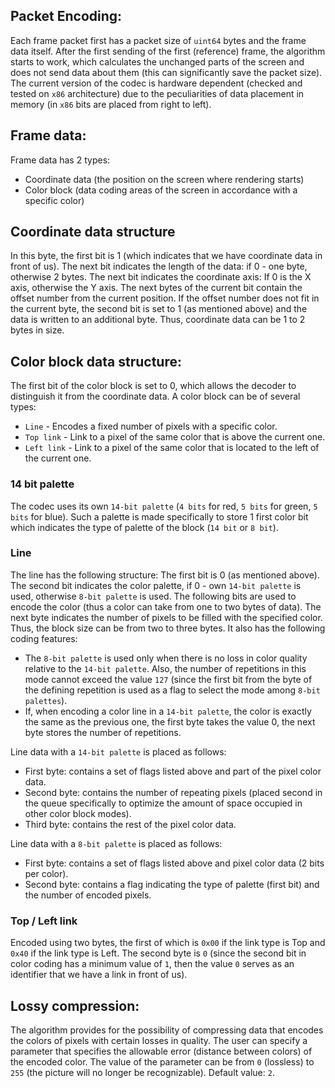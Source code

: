 
## Packet Encoding:
Each frame packet first has a packet size of `uint64` bytes and the frame data itself. After the first sending of the first (reference) frame, the algorithm starts to work, which calculates the unchanged parts of the screen and does not send data about them (this can significantly save the packet size). The current version of the codec is hardware dependent (checked and tested on `x86` architecture) due to the peculiarities of data placement in memory (in `x86` bits are placed from right to left).

## Frame data:
Frame data has 2 types: 
* Coordinate data (the position on the screen where rendering starts)
* Color block (data coding areas of the screen in accordance with a specific color)

## Coordinate data structure 
In this byte, the first bit is 1 (which indicates that we have coordinate data in front of us). The next bit indicates the length of the data: if 0 - one byte, otherwise 2 bytes. The next bit indicates the coordinate axis: If 0 is the X axis, otherwise the Y axis. The next bytes of the current bit contain the offset number from the current position. If the offset number does not fit in the current byte, the second bit is set to 1 (as mentioned above) and the data is written to an additional byte. Thus, coordinate data can be 1 to 2 bytes in size.

## Color block data structure:
The first bit of the color block is set to 0, which allows the decoder to distinguish it from the coordinate data. 
A color block can be of several types: 
* `Line` - Encodes a fixed number of pixels with a specific color.
* `Top link` - Link to a pixel of the same color that is above the current one.
* `Left link` - Link to a pixel of the same color that is located to the left of the current one.

### 14 bit palette
The codec uses its own `14-bit palette` (`4 bits` for red, `5 bits` for green, `5 bits` for blue). Such a palette is made specifically to store 1 first color bit which indicates the type of palette of the block (`14 bit` or `8 bit`).

### Line
The line has the following structure:
The first bit is 0 (as mentioned above). The second bit indicates the color palette, if 0 - own `14-bit palette` is used, otherwise `8-bit palette` is used. The following bits are used to encode the color (thus a color can take from one to two bytes of data). The next byte indicates the number of pixels to be filled with the specified color. Thus, the block size can be from two to three bytes. It also has the following coding features:
* The `8-bit palette` is used only when there is no loss in color quality relative to the `14-bit palette`. Also, the number of repetitions in this mode cannot exceed the value `127` (since the first bit from the byte of the defining repetition is used as a flag to select the mode among `8-bit palettes`).
* If, when encoding a color line in a `14-bit palette`, the color is exactly the same as the previous one, the first byte takes the value 0, the next byte stores the number of repetitions.

Line data with a `14-bit palette` is placed as follows:
* First byte: contains a set of flags listed above and part of the pixel color data.
* Second byte: contains the number of repeating pixels (placed second in the queue specifically to optimize the amount of space occupied in other color block modes).
* Third byte: contains the rest of the pixel color data.

Line data with a `8-bit palette` is placed as follows:
* First byte: contains a set of flags listed above and pixel color data (2 bits per color).
* Second byte: contains a flag indicating the type of palette (first bit) and the number of encoded pixels.

### Top / Left link
Encoded using two bytes, the first of which is `0x00` if the link type is Top and `0x40` if the link type is Left. The second byte is `0` (since the second bit in color coding has a minimum value of `1`, then the value `0` serves as an identifier that we have a link in front of us).

## Lossy compression:
The algorithm provides for the possibility of compressing data that encodes the colors of pixels with certain losses in quality. The user can specify a parameter that specifies the allowable error (distance between colors) of the encoded color. The value of the parameter can be from `0` (lossless) to `255` (the picture will no longer be recognizable). Default value: `2`.